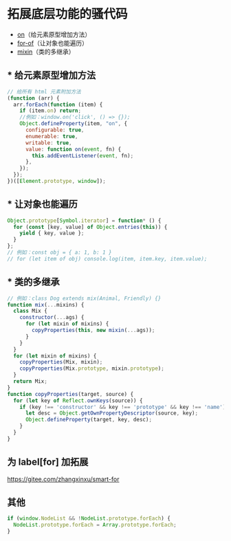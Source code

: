 # 拓展底层功能的骚代码

- [on](#-给元素原型增加方法)（给元素原型增加方法）
- [for-of](#-让对象也能遍历)（让对象也能遍历）
- [mixin](#-类的多继承)（类的多继承）

## \* 给元素原型增加方法

```js
// 给所有 html 元素附加方法
(function (arr) {
  arr.forEach(function (item) {
    if (item.on) return;
    //例如：window.on('click', () => {});
    Object.defineProperty(item, "on", {
      configurable: true,
      enumerable: true,
      writable: true,
      value: function on(event, fn) {
        this.addEventListener(event, fn);
      },
    });
  });
})([Element.prototype, window]);
```

## \* 让对象也能遍历

```js
Object.prototype[Symbol.iterator] = function* () {
  for (const [key, value] of Object.entries(this)) {
    yield { key, value };
  }
};
// 例如：const obj = { a: 1, b: 1 }
// for (let item of obj) console.log(item, item.key, item.value);
```

## \* 类的多继承

```js
// 例如：class Dog extends mix(Animal, Friendly) {}
function mix(...mixins) {
  class Mix {
    constructor(...ags) {
      for (let mixin of mixins) {
        copyProperties(this, new mixin(...ags));
      }
    }
  }
  for (let mixin of mixins) {
    copyProperties(Mix, mixin);
    copyProperties(Mix.prototype, mixin.prototype);
  }
  return Mix;
}
function copyProperties(target, source) {
  for (let key of Reflect.ownKeys(source)) {
    if (key !== 'constructor' && key !== 'prototype' && key !== 'name') {
      let desc = Object.getOwnPropertyDescriptor(source, key);
      Object.defineProperty(target, key, desc);
    }
  }
}
```

## 为 label[for] 加拓展

https://gitee.com/zhangxinxu/smart-for

## 其他

```js
if (window.NodeList && !NodeList.prototype.forEach) {
  NodeList.prototype.forEach = Array.prototype.forEach;
}
```
